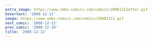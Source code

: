 ```yaml
---
extra_image: https://www.smbc-comics.com/comics/20081211after.gif
hovertext: '2008-12-11'
image: https://www.smbc-comics.com/comics/20081211.gif
next_comic: '2008-12-12'
prev_comic: '2008-12-10'
title: '2008-12-11'
---
```


